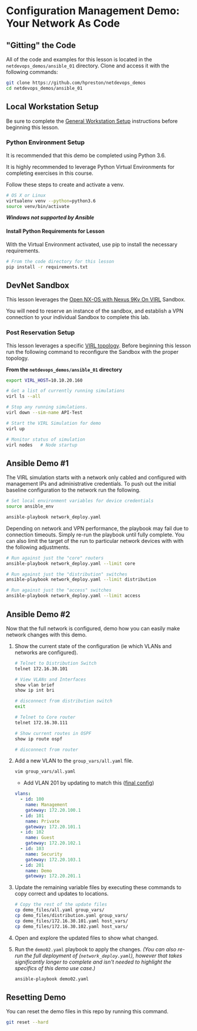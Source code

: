 # Configuration Management Demo: Your Network As Code

## "Gitting" the Code
All of the code and examples for this lesson is located in the `netdevops_demos/ansible_01` directory.  Clone and access it with the following commands:

```bash
git clone https://github.com/hpreston/netdevops_demos
cd netdevops_demos/ansible_01
```

## Local Workstation Setup
Be sure to complete the [General Workstation Setup](https://github.com/CiscoDevNet/netprog_basics/blob/master/readme_resources/workstation_setup.md) instructions before beginning this lesson.  

### Python Environment Setup
It is recommended that this demo be completed using Python 3.6.   

It is highly recommended to leverage Python Virtual Environments for completing exercises in this course.  

Follow these steps to create and activate a venv.  

```bash
# OS X or Linux
virtualenv venv --python=python3.6
source venv/bin/activate
```

***Windows not supported by Ansible***

#### Install Python Requirements for Lesson
With the Virtual Environment activated, use pip to install the necessary requirements.  

```bash
# From the code directory for this lesson
pip install -r requirements.txt
```

## DevNet Sandbox
This lesson leverages the [Open NX-OS with Nexus 9Kv On VIRL](https://devnetsandbox.cisco.com/RM/Diagram/Index/1e9b57ff-9e64-4c68-93e5-f0f0a8c6f22c?diagramType=Topology) Sandbox.  

You will need to reserve an instance of the sandbox, and establish a VPN connection to your individual Sandbox to complete this lab.

### Post Reservation Setup
This lesson leverages a specific [VIRL topology](topology.virl).  Before beginning this lesson run the following command to reconfigure the Sandbox with the proper topology.  

**From the `netdevops_demos/ansible_01` directory**

```bash
export VIRL_HOST=10.10.20.160

# Get a list of currently running simulations
virl ls --all

# Stop any running simulations.
virl down --sim-name API-Test

# Start the VIRL Simulation for demo
virl up

# Monitor status of simulation
virl nodes   # Node startup
```

## Ansible Demo #1
The VIRL simulation starts with a network only cabled and configured with management IPs and administrative credentials.  To push out the initial baseline configuration to the network run the following.  

```bash
# Set local environment variables for device credentials
source ansible_env

ansible-playbook network_deploy.yaml
```

Depending on network and VPN performance, the playbook may fail due to connection timeouts.  Simply re-run the playbook until fully complete.  You can also limit the target of the run to particular network devices with with the following adjustments.  

```bash
# Run against just the "core" routers
ansible-playbook network_deploy.yaml --limit core

# Run against just the "distribution" switches
ansible-playbook network_deploy.yaml --limit distribution

# Run against just the "access" switches
ansible-playbook network_deploy.yaml --limit access
```

## Ansible Demo #2
Now that the full network is configured, demo how you can easily make network changes with this demo.  

1. Show the current state of the configuration (ie which VLANs and networks are configured).

    ```bash
    # Telnet to Distribution Switch
    telnet 172.16.30.101
    
    # View VLANs and Interfaces
    show vlan brief
    show ip int bri
    
    # disconnect from distribution switch
    exit
    
    # Telnet to Core router
    telnet 172.16.30.111
    
    # Show current routes in OSPF
    show ip route ospf
    
    # disconnect from router
    ```

2. Add a new VLAN to the `group_vars/all.yaml` file.  

    ```bash
    vim group_vars/all.yaml
    ```

    * Add VLAN 201 by updating to match this ([final config](demo_files/all.yaml))

    ```yaml
    vlans:
      - id: 100
        name: Management
        gateway: 172.20.100.1
      - id: 101
        name: Private
        gateway: 172.20.101.1
      - id: 102
        name: Guest
        gateway: 172.20.102.1
      - id: 103
        name: Security
        gateway: 172.20.103.1
      - id: 201
        name: Demo
        gateway: 172.20.201.1
    ```

3. Update the remaining variable files by executing these commands to copy correct and updates to locations.  

    ```bash
    # Copy the rest of the update files
    cp demo_files/all.yaml group_vars/
    cp demo_files/distribution.yaml group_vars/
    cp demo_files/172.16.30.101.yaml host_vars/
    cp demo_files/172.16.30.102.yaml host_vars/
    ```

4. Open and explore the updated files to show what changed.  

5. Run the `demo02.yaml` playbook to apply the changes.  *(You can also re-run the full deployment of (`network_deploy.yaml`), however that takes significantly longer to complete and isn't needed to highlight the specifics of this demo use case.)*  

    ```bash
    ansible-playbook demo02.yaml
    ```

## Resetting Demo
You can reset the demo files in this repo by running this command.  

```bash
git reset --hard
```
